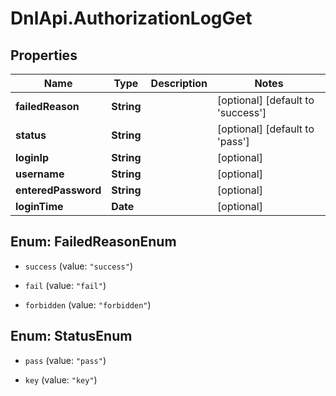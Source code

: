 # DnlApi.AuthorizationLogGet

## Properties
Name | Type | Description | Notes
------------ | ------------- | ------------- | -------------
**failedReason** | **String** |  | [optional] [default to &#39;success&#39;]
**status** | **String** |  | [optional] [default to &#39;pass&#39;]
**loginIp** | **String** |  | [optional] 
**username** | **String** |  | [optional] 
**enteredPassword** | **String** |  | [optional] 
**loginTime** | **Date** |  | [optional] 


<a name="FailedReasonEnum"></a>
## Enum: FailedReasonEnum


* `success` (value: `"success"`)

* `fail` (value: `"fail"`)

* `forbidden` (value: `"forbidden"`)




<a name="StatusEnum"></a>
## Enum: StatusEnum


* `pass` (value: `"pass"`)

* `key` (value: `"key"`)




